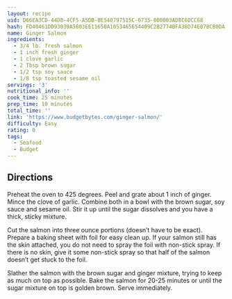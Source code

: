 ```yaml
---
layout: recipe
uid: D66EA3CD-44D8-4CF5-A5DB-BE540797515C-6735-000003AD8C6DCC68
hash: FD40461DD93039A5803EE11650A1053465654409C2B2774BFA38D74E87BCB0DA
name: Ginger Salmon
ingredients:
  - 3/4 lb. fresh salmon
  - 1 inch fresh ginger
  - 1 clove garlic
  - 2 Tbsp brown sugar
  - 1/2 tsp soy sauce
  - 1/8 tsp toasted sesame oil
servings: '3'
nutritional_info: ''
cook_time: 25 minutes
prep_time: 10 minutes
total_time: ''
link: 'https://www.budgetbytes.com/ginger-salmon/'
difficulty: Easy
rating: 0
tags:
  - Seafood
  - Budget
---
```


## Directions

Preheat the oven to 425 degrees. Peel and grate about 1 inch of ginger. Mince the clove of garlic. Combine both in a bowl with the brown sugar, soy sauce and sesame oil. Stir it up until the sugar dissolves and you have a thick, sticky mixture.

Cut the salmon into three ounce portions (doesn’t have to be exact). Prepare a baking sheet with foil for easy clean up. If your salmon still has the skin attached, you do not need to spray the foil with non-stick spray. If there is no skin, give it some non-stick spray so that half of the salmon doesn’t get stuck to the foil.

Slather the salmon with the brown sugar and ginger mixture, trying to keep as much on top as possible. Bake the salmon for 20-25 minutes or until the sugar mixture on top is golden brown. Serve immediately.
